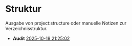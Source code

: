 # Struktur

Ausgabe von project:structure oder manuelle Notizen zur Verzeichnisstruktur.

- **Audit** [2025-10-18 21:25:02](.logs/audits/tafeld-audit.md)
